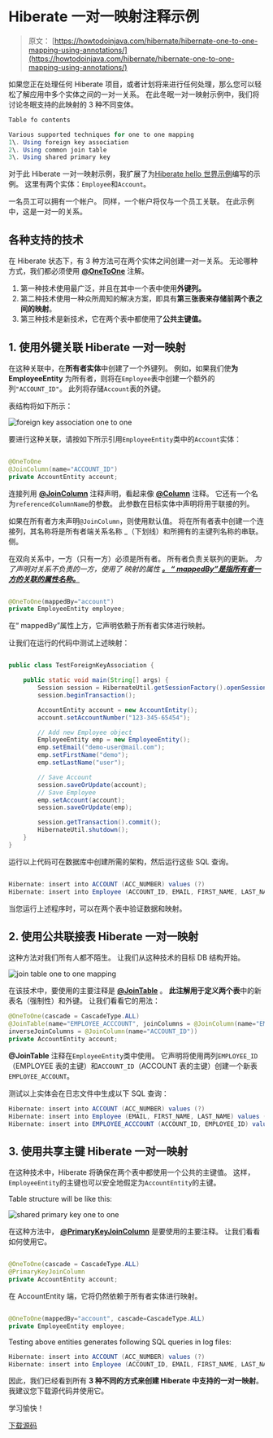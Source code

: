 # Hiberate 一对一映射注释示例

> 原文： [https://howtodoinjava.com/hibernate/hibernate-one-to-one-mapping-using-annotations/](https://howtodoinjava.com/hibernate/hibernate-one-to-one-mapping-using-annotations/)

如果您正在处理任何 Hiberate 项目，或者计划将来进行任何处理，那么您可以轻松了解应用中多个实体之间的一对一关系。 在此冬眠一对一映射示例中，我们将讨论冬眠支持的此映射的 3 种不同变体。

```java
Table fo contents

Various supported techniques for one to one mapping
1\. Using foreign key association
2\. Using common join table
3\. Using shared primary key
```

对于此 Hiberate 一对一映射示例，我扩展了为[Hiberate hello 世界示例](//howtodoinjava.com/hibernate/hibernate-3-introduction-and-writing-hello-world-application/ "Hibernate 3 introduction and writing hello world application")编写的示例。 这里有两个实体：`Employee`和`Account`。

一名员工可以拥有一个帐户。 同样，一个帐户将仅与一个员工关联。 在此示例中，这是一对一的关系。

## 各种支持的技术

在 Hiberate 状态下，有 3 种方法可在两个实体之间创建一对一关系。 无论哪种方式，我们都必须使用 **[@OneToOne](https://docs.oracle.com/javaee/5/api/javax/persistence/OneToOne.html "one to one annotation")** 注解。

1.  第一种技术使用最广泛，并且在其中一个表中使用**外键列。**
2.  第二种技术使用一种众所周知的解决方案，即具有**第三张表来存储前两个表之间的映射**。
3.  第三种技术是新技术，它在两个表中都使用了**公共主键值。**

## 1\. 使用外键关联 Hiberate 一对一映射

在这种关联中，在**所有者实体**中创建了一个外键列。 例如，如果我们使**为 EmployeeEntity** 为所有者，则将在`Employee`表中创建一个额外的列`"ACCOUNT_ID"`。 此列将存储`Account`表的外键。

表结构将如下所示：

![foreign key association one to one](img/42eb7076674c0e61b9b819d5ff6b6a37.png "foreign key association one to one")

要进行这种关联，请按如下所示引用`EmployeeEntity`类中的`Account`实体：

```java

@OneToOne
@JoinColumn(name="ACCOUNT_ID")
private AccountEntity account;

```

连接列用 [**@JoinColumn**](https://docs.oracle.com/javaee/5/api/javax/persistence/JoinColumn.html "Join Column annotation") 注释声明，看起来像 **[@Column](https://docs.oracle.com/javaee/5/api/javax/persistence/Column.html "Column annotation")** 注释。 它还有一个名为`referencedColumnName`的参数。 此参数在目标实体中声明将用于联接的列。

如果在所有者方未声明`@JoinColumn`，则使用默认值。 将在所有者表中创建一个连接列，其名称将是所有者端关系名称 _（下划线）和所拥有的主键列名称的串联。 侧。

在双向关系中，一方（只有一方）必须是所有者。 所有者负责关联列的更新。 *为了声明对关系不负责的一方，使用了 映射的属性 [**。 “ mappedBy”是指所有者一方的关联的属性名称。**](https://docs.oracle.com/javaee/5/api/javax/persistence/OneToOne.html#mappedBy%28%29 "mappedBy")*

```java

@OneToOne(mappedBy="account")
private EmployeeEntity employee;

```

在“ mappedBy”属性上方，它声明依赖于所有者实体进行映射。

让我们在运行的代码中测试上述映射：

```java

public class TestForeignKeyAssociation {

	public static void main(String[] args) {
		Session session = HibernateUtil.getSessionFactory().openSession();
		session.beginTransaction();

		AccountEntity account = new AccountEntity();
		account.setAccountNumber("123-345-65454");

		// Add new Employee object
		EmployeeEntity emp = new EmployeeEntity();
		emp.setEmail("demo-user@mail.com");
		emp.setFirstName("demo");
		emp.setLastName("user");

		// Save Account
		session.saveOrUpdate(account);
		// Save Employee
		emp.setAccount(account);
		session.saveOrUpdate(emp);

		session.getTransaction().commit();
		HibernateUtil.shutdown();
	}
}

```

运行以上代码可在数据库中创建所需的架构，然后运行这些 SQL 查询。

```java

Hibernate: insert into ACCOUNT (ACC_NUMBER) values (?)
Hibernate: insert into Employee (ACCOUNT_ID, EMAIL, FIRST_NAME, LAST_NAME) values (?, ?, ?, ?)

```

当您运行上述程序时，可以在两个表中验证数据和映射。

## 2\. 使用公共联接表 Hiberate 一对一映射

这种方法对我们所有人都不陌生。 让我们从这种技术的目标 DB 结构开始。

![join table one to one mapping](img/931f7e2dc7500a322663736b221f5ef2.png "join table one to one mapping")

在该技术中，要使用的主要注释是 [**@JoinTable**](https://docs.oracle.com/javaee/5/api/javax/persistence/JoinTable.html "Join table annotation") 。 **此注解用于定义两个表**中的新表名（强制性）和外键。 让我们看看它的用法：

```java
@OneToOne(cascade = CascadeType.ALL)
@JoinTable(name="EMPLOYEE_ACCCOUNT", joinColumns = @JoinColumn(name="EMPLOYEE_ID"),
inverseJoinColumns = @JoinColumn(name="ACCOUNT_ID"))
private AccountEntity account;

```

**@JoinTable** 注释在`EmployeeEntity`类中使用。 它声明将使用两列`EMPLOYEE_ID`（EMPLOYEE 表的主键）和`ACCOUNT_ID`（ACCOUNT 表的主键）创建一个新表`EMPLOYEE_ACCOUNT`。

测试以上实体会在日志文件中生成以下 SQL 查询：

```java
Hibernate: insert into ACCOUNT (ACC_NUMBER) values (?)
Hibernate: insert into Employee (EMAIL, FIRST_NAME, LAST_NAME) values (?, ?, ?)
Hibernate: insert into EMPLOYEE_ACCCOUNT (ACCOUNT_ID, EMPLOYEE_ID) values (?, ?)

```

## 3\. 使用共享主键 Hiberate 一对一映射

在这种技术中，Hiberate 将确保在两个表中都使用一个公共的主键值。 这样，`EmployeeEntity`的主键也可以安全地假定为`AccountEntity`的主键。

Table structure will be like this:

![shared primary key one to one](img/5b3839ba6f2e7204541c4ae2f0f01705.png "shared primary key one to one")

在这种方法中， **[@PrimaryKeyJoinColumn](https://docs.oracle.com/javaee/5/api/javax/persistence/PrimaryKeyJoinColumn.html "PrimaryKeyJoinColumn annotation")** 是要使用的主要注释。 让我们看看如何使用它。

```java

@OneToOne(cascade = CascadeType.ALL)
@PrimaryKeyJoinColumn
private AccountEntity account;

```

在 AccountEntity 端，它将仍然依赖于所有者实体进行映射。

```java

@OneToOne(mappedBy="account", cascade=CascadeType.ALL)
private EmployeeEntity employee;

```

Testing above entities generates following SQL queries in log files:

```java
Hibernate: insert into ACCOUNT (ACC_NUMBER) values (?)
Hibernate: insert into Employee (ACCOUNT_ID, EMAIL, FIRST_NAME, LAST_NAME) values (?, ?, ?, ?)

```

因此，我们已经看到所有 **3 种不同的方式来创建 Hiberate 中支持的一对一映射**。 我建议您下载源代码并使用它。

学习愉快！

[下载源码](https://drive.google.com/file/d/0B7yo2HclmjI4VHJnQk4tYjBueDA/view?usp=drive_web "hibernate one to one mapping tutorial source code")